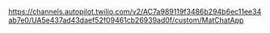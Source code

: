 https://channels.autopilot.twilio.com/v2/AC7a989119f3486b294b6ec11ee34ab7e0/UA5e437ad43daef52f09461cb26939ad0f/custom/MatChatApp